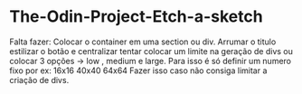 # The-Odin-Project-Etch-a-sketch


Falta fazer: 
Colocar o container em uma section ou div.
Arrumar o titulo
estilizar o botão e centralizar
tentar colocar um limite na geração de divs ou colocar 3 opções -> low , medium e large.
    Para isso é só definir um numero fixo por ex: 16x16 40x40 64x64
        Fazer isso caso não consiga limitar a criação de divs.
